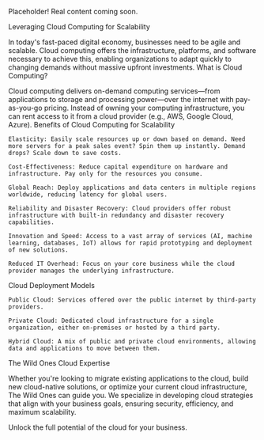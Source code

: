 Placeholder! Real content coming soon.

Leveraging Cloud Computing for Scalability

In today's fast-paced digital economy, businesses need to be agile and scalable. Cloud computing offers the infrastructure, platforms, and software necessary to achieve this, enabling organizations to adapt quickly to changing demands without massive upfront investments.
What is Cloud Computing?

Cloud computing delivers on-demand computing services—from applications to storage and processing power—over the internet with pay-as-you-go pricing. Instead of owning your computing infrastructure, you can rent access to it from a cloud provider (e.g., AWS, Google Cloud, Azure).
Benefits of Cloud Computing for Scalability

    Elasticity: Easily scale resources up or down based on demand. Need more servers for a peak sales event? Spin them up instantly. Demand drops? Scale down to save costs.

    Cost-Effectiveness: Reduce capital expenditure on hardware and infrastructure. Pay only for the resources you consume.

    Global Reach: Deploy applications and data centers in multiple regions worldwide, reducing latency for global users.

    Reliability and Disaster Recovery: Cloud providers offer robust infrastructure with built-in redundancy and disaster recovery capabilities.

    Innovation and Speed: Access to a vast array of services (AI, machine learning, databases, IoT) allows for rapid prototyping and deployment of new solutions.

    Reduced IT Overhead: Focus on your core business while the cloud provider manages the underlying infrastructure.

Cloud Deployment Models

    Public Cloud: Services offered over the public internet by third-party providers.

    Private Cloud: Dedicated cloud infrastructure for a single organization, either on-premises or hosted by a third party.

    Hybrid Cloud: A mix of public and private cloud environments, allowing data and applications to move between them.

The Wild Ones Cloud Expertise

Whether you're looking to migrate existing applications to the cloud, build new cloud-native solutions, or optimize your current cloud infrastructure, The Wild Ones can guide you. We specialize in developing cloud strategies that align with your business goals, ensuring security, efficiency, and maximum scalability.

Unlock the full potential of the cloud for your business.
